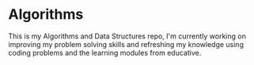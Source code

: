 # Algorithms
This is my Algorithms and Data Structures repo, I'm currently working on improving my problem solving skills and refreshing my knowledge using coding problems and the learning modules from educative.
